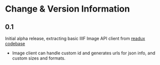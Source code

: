 # Change & Version Information

## 0.1

Initial alpha release, extracting basic IIIF Image API client from [readux codebase](https://github.com/emory-libraries/readux)

* Image client can handle custom id and generates urls for json info, and custom sizes and formats.